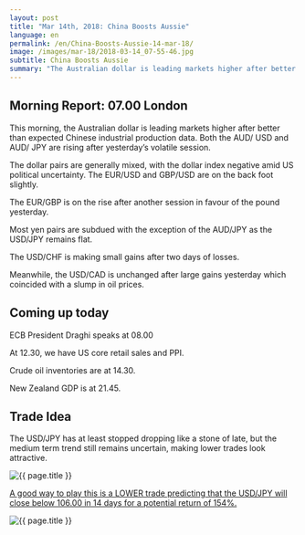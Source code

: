 ```yaml
---
layout: post
title: "Mar 14th, 2018: China Boosts Aussie"
language: en
permalink: /en/China-Boosts-Aussie-14-mar-18/
image: /images/mar-18/2018-03-14_07-55-46.jpg
subtitle: China Boosts Aussie
summary: "The Australian dollar is leading markets higher after better than expected Chinese industrial production data. Both the AUD/USD and AUD/JPY are rising after yesterday’s volatile session"
---
```

## Morning Report: 07.00 London

This morning, the Australian dollar is leading markets higher after better than expected Chinese industrial production data. Both the AUD/ USD and AUD/ JPY are rising after yesterday’s volatile session. 

The dollar pairs are generally mixed, with the dollar index negative amid US political uncertainty. The EUR/USD and GBP/USD are on the back foot slightly. 

The EUR/GBP is on the rise after another session in favour of the pound yesterday. 

Most yen pairs are subdued with the exception of the AUD/JPY as the USD/JPY remains flat. 

The USD/CHF is making small gains after two days of losses. 

Meanwhile, the USD/CAD is unchanged after large gains yesterday which coincided with a slump in oil prices. 

## Coming up today 

ECB President Draghi speaks at 08.00

At 12.30, we have US core retail sales and PPI. 

Crude oil inventories are at 14.30. 

New Zealand GDP is at 21.45. 

## Trade Idea

The USD/JPY has at least stopped dropping like a stone of late, but the medium term trend still remains uncertain, making lower trades look attractive.

<img class="post-image" src="{{ site.url }}/images/mar-18/2018-03-14_07-55-46.jpg" alt="{{ page.title }}" title="{{ page.title }}">

<a href="%LINK%%?currency=GBP&market=forex&underlying=frxUSDJPY&formname=higherlower&duration_amount=14&duration_units=d&amount=10&amount_type=payout&expiry_type=duration&barrier=106.00" target="_blank">A good way to play this is a LOWER trade predicting that the USD/JPY will close below 106.00 in 14 days for a potential return of 154%.</a>

<img class="post-image" src="{{ site.url }}/images/mar-18/2018-03-14_07-56-50.jpg" alt="{{ page.title }}" title="{{ page.title }}">
